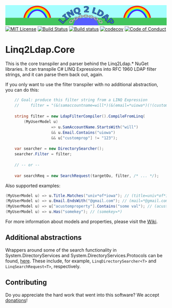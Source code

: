![LINQ2LDAP][banner]
[![MIT License][license-badge]][LICENSE]
[![Build Status][travisimg]][travislink]
[![Build status][appveyorimg]][appveyorlink]
[![codecov][codecovimg]][codecovlink]
[![Code of Conduct][coc-badge]][coc]

# Linq2Ldap.Core

This is the core transpiler and parser behind the Linq2Ldap.* NuGet libraries. It can
transpile C# LINQ Expressions into RFC 1960 LDAP filter strings, and it can parse them
back out, again.

If you only want to use the filter transpiler with no additional abstraction,
you can do this:

```c#
    // Goal: produce this filter string from a LINQ Expression
    //     filter = "(&(samaccountname=will*)(&(email=*uiowa*)(!(customprop=123))))";
    
    string filter = new LdapFilterCompiler().CompileFromLinq(
        (MyUserModel u)
                    => u.SamAccountName.StartsWith("will")
                    && u.Email.Contains("uiowa")
                    && u["customprop"] != "123");

    var searcher = new DirectorySearcher();
    searcher.Filter = filter;

    // -- or --

    var searchReq = new SearchRequest(targetOu, filter, /* ... */);
```

Also supported examples:

```c#
(MyUserModel u) => u.Title.Matches("univ*of*iowa"); // (title=univ*of*iowa)
(MyUserModel u) => u.Email.EndsWith("@gmail.com"); // (mail=*@gmail.com)
(MyUserModel u) => u["acustomproperty"].Contains("some val"); // (acustomproperty=*some val*)
(MyUserModel u) => u.Has("somekey"); // (somekey=*)
```

For more information about models and properties, please visit the [Wiki](https://github.com/cdibbs/linq2ldap/wiki).

## Additional abstractions

Wrappers around some of the search functionality in System.DirectoryServices and System.DirectoryServices.Protocols
can be found, [here][deps]. These include, for example, `LinqDirectorySearcher<T>` and `LinqSearchRequest<T>`, respectively.

## Contributing

Do you appreciate the hard work that went into this software? We accept [donations]!

[banner]: https://github.com/cdibbs/linq2ldap.core/blob/master/resources/header.svg "The only way to discover the limits of the possible is to go beyond them into the impossible. - Arthur C. Clarke"
[1]: https://github.com/cdibbs/linq2ldap.core/blob/master/Linq2Ldap.Core/Specification.cs#L42
[travisimg]: https://travis-ci.org/cdibbs/linq2ldap.core.svg?branch=master
[travislink]: https://travis-ci.org/cdibbs/linq2ldap.core
[appveyorimg]: https://ci.appveyor.com/api/projects/status/3snlupymajawn2pv?svg=true
[appveyorlink]: https://ci.appveyor.com/project/cdibbs/linq2ldap-core
[codecovimg]: https://codecov.io/gh/cdibbs/linq2ldap.core/branch/master/graph/badge.svg
[codecovlink]: https://codecov.io/gh/cdibbs/linq2ldap.core
[deps]: https://github.com/cdibbs/linq2ldap
[donations]: https://cdibbs.github.io/foss-giving
[coc-badge]: https://img.shields.io/badge/code%20of-conduct-ff69b4.svg?style=flat-square
[coc]: https://github.com/cdibbs/linq2ldap.core/blob/master/code_of_conduct.md
[license-badge]: https://img.shields.io/badge/license-MIT-blue.svg
[LICENSE]: https://github.com/ossplz/alsatian-fluent-assertions/blob/master/LICENSE
